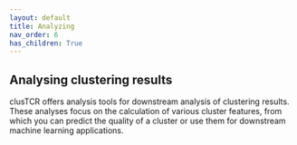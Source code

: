 ```yaml
---
layout: default
title: Analyzing
nav_order: 6
has_children: True
---
```



## Analysing clustering results

clusTCR offers analysis tools for downstream analysis of clustering results. These analyses focus on the calculation of various cluster features, from which you can predict the quality of a cluster or use them for downstream machine learning applications.